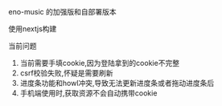 eno-music 的加强版和自部署版本

使用nextjs构建

当前问题
1. 当前需要手填cookie,因为登陆拿到的cookie不完整
2. csrf校验失败,怀疑是需要刷新
3. 进度条功能和howl冲突,导致无法更新进度条或者拖动进度条后
4. 手机端使用时,获取资源不会自动携带cookie
